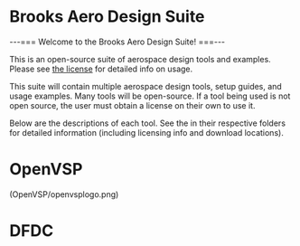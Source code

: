 # Brooks Aero Design Suite

---=== Welcome to the Brooks Aero Design Suite! ===---



This is an open-source suite of aerospace design tools and examples.
Please see [the license](LICENSE.md) for detailed info on usage.

This suite will contain multiple aerospace design tools, setup guides,
and usage examples.
Many tools will be open-source. If a tool being used is not open source,
the user must obtain a license on their own to use it.

Below are the descriptions of each tool. See the <readme> in their
respective folders for detailed information (including licensing info
and download locations).

# OpenVSP
(OpenVSP/openvsplogo.png)
# DFDC
